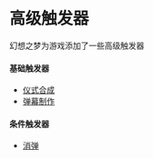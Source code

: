 # 高级触发器

幻想之梦为游戏添加了一些高级触发器

#### 基础触发器

- [仪式合成](高级/仪式合成.md)
- [弹幕制作](高级/弹幕制作.md)

#### 条件触发器

- [消弹](高级/消弹.md)